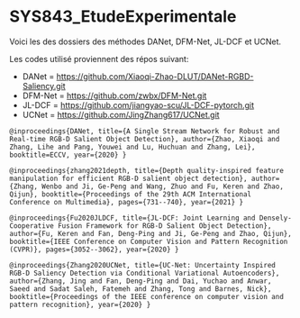 # SYS843_EtudeExperimentale

Voici les des dossiers des méthodes DANet, DFM-Net, JL-DCF et UCNet.

Les codes utilisé proviennent des répos suivant:

- DANet = https://github.com/Xiaoqi-Zhao-DLUT/DANet-RGBD-Saliency.git
- DFM-Net = https://github.com/zwbx/DFM-Net.git
- JL-DCF = https://github.com/jiangyao-scu/JL-DCF-pytorch.git
- UCNet = https://github.com/JingZhang617/UCNet.git


`@inproceedings{DANet,
  title={A Single Stream Network for Robust and Real-time RGB-D Salient Object Detection},
  author={Zhao, Xiaoqi and Zhang, Lihe and Pang, Youwei and Lu, Huchuan and Zhang, Lei},
  booktitle=ECCV,
  year={2020}
}`


`@inproceedings{zhang2021depth,
title={Depth quality-inspired feature manipulation for efficient RGB-D salient object detection},
author={Zhang, Wenbo and Ji, Ge-Peng and Wang, Zhuo and Fu, Keren and Zhao, Qijun},
booktitle={Proceedings of the 29th ACM International Conference on Multimedia},
pages={731--740},
year={2021}
}`


`@inproceedings{Fu2020JLDCF,
title={JL-DCF: Joint Learning and Densely-Cooperative Fusion Framework for RGB-D Salient Object Detection},
author={Fu, Keren and Fan, Deng-Ping and Ji, Ge-Peng and Zhao, Qijun},
booktitle={IEEE Conference on Computer Vision and Pattern Recognition (CVPR)},
pages={3052--3062},
year={2020}
}`


`@inproceedings{Zhang2020UCNet,
  title={UC-Net: Uncertainty Inspired RGB-D Saliency Detection via Conditional Variational Autoencoders},
  author={Zhang, Jing and Fan, Deng-Ping and Dai, Yuchao and Anwar, Saeed and Sadat Saleh, Fatemeh and Zhang, Tong and Barnes, Nick},
  booktitle={Proceedings of the IEEE conference on computer vision and pattern recognition},
  year={2020}
}`